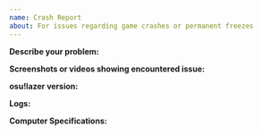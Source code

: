 ```yaml
---
name: Crash Report
about: For issues regarding game crashes or permanent freezes
---
```


<!-- After you fill in all information, delete all comments in the issue -->

**Describe your problem:** <!-- Provide any information you believe could be useful -->

**Screenshots or videos showing encountered issue:** 

**osu!lazer version:** <!-- Provide the version of your osu!lazer, you can find it at the bottom of the screen  -->

**Logs:** <!-- Attach your osu!lazer logs, you can find them under %appdata%\osu\logs in Windows, or under ~/.local/share/osu/ in Linux and macOS -->

**Computer Specifications:** <!-- Attach your computer specifications, you can find them by using System Information in Windows, System Monitor in Linux, or About This Mac in macOS -->